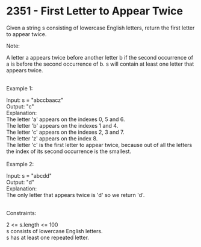 <h1>2351 - First Letter to Appear Twice</h1>
Given a string s consisting of lowercase English letters, return the first letter to appear twice.<br>

Note:

A letter a appears twice before another letter b if the second occurrence of a is before the second occurrence of b.
s will contain at least one letter that appears twice.<br>
 
<br>
Example 1:<br>

Input: s = "abccbaacz"<br>
Output: "c"<br>
Explanation:<br>
The letter 'a' appears on the indexes 0, 5 and 6.<br>
The letter 'b' appears on the indexes 1 and 4.<br>
The letter 'c' appears on the indexes 2, 3 and 7.<br>
The letter 'z' appears on the index 8.<br>
The letter 'c' is the first letter to appear twice, because out of all the letters the index of its second occurrence is the smallest.<br><br>
Example 2:<br>

Input: s = "abcdd"<br>
Output: "d"<br>
Explanation:<br>
The only letter that appears twice is 'd' so we return 'd'.<br>
 <br>

Constraints:<br>

2 <= s.length <= 100<br>
s consists of lowercase English letters.<br>
s has at least one repeated letter.
